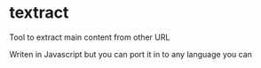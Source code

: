 textract
===

Tool to extract main content from other URL

Writen in Javascript but you can port it in to any language you can

